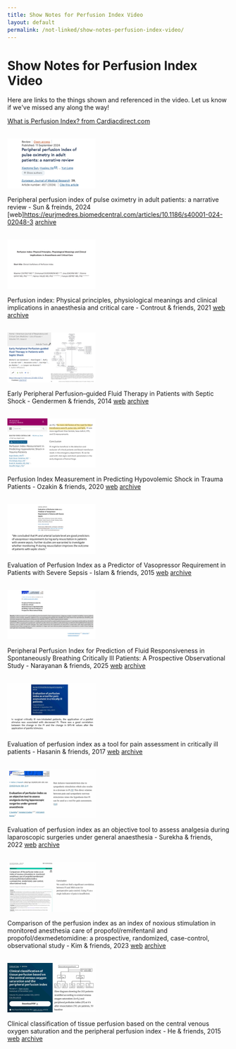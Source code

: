 ```yaml
---
title: Show Notes for Perfusion Index Video
layout: default
permalink: /not-linked/show-notes-perfusion-index-video/
---
```


# Show Notes for Perfusion Index Video

Here are links to the things shown and referenced in the video.  Let us know if we've missed any along the way!

[What is Perfusion Index? from Cardiacdirect.com](https://www.cardiacdirect.com/what-is-perfusion-index-in-a-pulse-oximeter/#whatisperfusionindex)

<br>
 
<img src="https://raw.githubusercontent.com/rykerrmedical/website-files/main/images/show-notes-perfusion-index-video/1-sun-2024.jpeg" alt="edapp cert example" width="200"/>

Peripheral perfusion index of pulse oximetry in adult patients: a narrative review - Sun & freinds, 2024 [web]https://eurjmedres.biomedcentral.com/articles/10.1186/s40001-024-02048-3 [archive](https://archive.org/details/perfusion-index-video/1-sun-2024)

<br>

<img src="https://raw.githubusercontent.com/rykerrmedical/website-files/main/images/show-notes-perfusion-index-video/2-countrot-2021.jpeg" alt="edapp cert example" width="200"/>

Perfusion index: Physical principles, physiological meanings and clinical implications in anaesthesia and critical care - Controut & friends, 2021 [web](https://www.sciencedirect.com/science/article/abs/pii/S2352556821001685) [archive](https://archive.org/details/perfusion-index-video/2-countrot-2021)

<br>

<img src="https://raw.githubusercontent.com/rykerrmedical/website-files/main/images/show-notes-perfusion-index-video/3-genderen-2015.jpeg" alt="edapp cert example" width="200"/>

Early Peripheral Perfusion–guided Fluid Therapy in Patients with Septic Shock - Gendermen & friends, 2014 [web](https://www.atsjournals.org/doi/10.1164/rccm.201408-1575LE) [archive](https://archive.org/details/perfusion-index-video/3-genderen-2015)

<br>

<img src="https://raw.githubusercontent.com/rykerrmedical/website-files/main/images/show-notes-perfusion-index-video/4-ozakin-2020.jpeg" alt="edapp cert example" width="200"/>

Perfusion Index Measurement in Predicting Hypovolemic Shock in Trauma Patients - Ozakin & friends, 2020 [web](https://pubmed.ncbi.nlm.nih.gov/32439257/) [archive](https://archive.org/details/perfusion-index-video/4-ozakin-2020)

<br>

<img src="https://raw.githubusercontent.com/rykerrmedical/website-files/main/images/show-notes-perfusion-index-video/5-islam-2015.jpeg" alt="edapp cert example" width="200"/>

Evaluation of Perfusion Index as a Predictor of Vasopressor Requirement in Patients with Severe Sepsis - Islam & friends, 2015 [web](https://journals.lww.com/shockjournal/abstract/2015/12000/evaluation_of_perfusion_index_as_a_predictor_of.7.aspx) [archive](https://archive.org/details/perfusion-index-video/5-islam-2015)

<br>

<img src="https://raw.githubusercontent.com/rykerrmedical/website-files/main/images/show-notes-perfusion-index-video/6-narayanan-2025.jpeg" alt="edapp cert example" width="200"/>

Peripheral Perfusion Index for Prediction of Fluid Responsiveness in Spontaneously Breathing Critically Ill Patients: A Prospective Observational Study - Narayanan & friends, 2025 [web](https://pmc.ncbi.nlm.nih.gov/articles/PMC11915433/) [archive](https://archive.org/details/perfusion-index-video/6-narayanan-2025)

<br>

<img src="https://raw.githubusercontent.com/rykerrmedical/website-files/main/images/show-notes-perfusion-index-video/7-hasanin-2016.jpeg" alt="edapp cert example" width="200"/>

Evaluation of perfusion index as a tool for pain assessment in critically ill patients - Hasanin & friends, 2017 [web](https://pubmed.ncbi.nlm.nih.gov/27665572/) [archive](https://archive.org/details/perfusion-index-video/7-hasanin-2016)

<br>

<img src="https://raw.githubusercontent.com/rykerrmedical/website-files/main/images/show-notes-perfusion-index-video/8-surekha-2022.jpeg" alt="edapp cert example" width="200"/>

Evaluation of perfusion index as an objective tool to assess analgesia during laparoscopic surgeries under general anaesthesia - Surekha & friends, 2022 [web](https://pmc.ncbi.nlm.nih.gov/articles/PMC9159402/) [archive](https://archive.org/details/perfusion-index-video/8-surekha-2022)

<br>

<img src="https://raw.githubusercontent.com/rykerrmedical/website-files/main/images/show-notes-perfusion-index-video/9-kim-2023.jpeg" alt="edapp cert example" width="200"/>

Comparison of the perfusion index as an index of noxious stimulation in monitored anesthesia care of propofol/remifentanil and propofol/dexmedetomidine: a prospective, randomized, case-control, observational study - Kim & friends, 2023 [web](https://bmcanesthesiol.biomedcentral.com/articles/10.1186/s12871-023-02116-x) [archive](https://archive.org/details/perfusion-index-video/9-kim-2023)

<br>

<img src="https://raw.githubusercontent.com/rykerrmedical/website-files/main/images/show-notes-perfusion-index-video/10-he-2015.jpeg" alt="edapp cert example" width="200"/>

Clinical classification of tissue perfusion based on the central venous oxygen saturation and the peripheral perfusion index - He & friends, 2015 [web](https://link.springer.com/article/10.1186/s13054-015-1057-8) [archive](https://archive.org/details/perfusion-index-video/10-he-2015)

